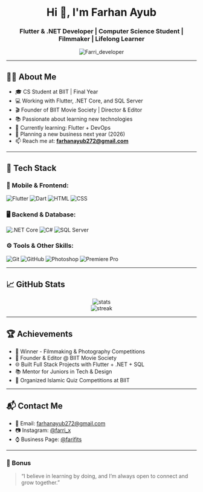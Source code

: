 <h1 align="center">Hi 👋, I'm Farhan Ayub</h1>
<h3 align="center">Flutter & .NET Developer | Computer Science Student | Filmmaker | Lifelong Learner</h3>

<p align="center">
  <img src="https://komarev.com/ghpvc/?username=Farri_developer&label=Profile%20views&color=0e75b6&style=flat" alt="Farri_developer" />
</p>

---

## 👨‍💻 About Me

- 🎓 CS Student at BIIT | Final Year
- 💻 Working with Flutter, .NET Core, and SQL Server
- 🎬 Founder of BIIT Movie Society | Director & Editor
- 📚 Passionate about learning new technologies
- 🧠 Currently learning: Flutter + DevOps
- 🌱 Planning a new business next year (2026)
- 📫 Reach me at: **farhanayub272@gmail.com**

---

## 🧰 Tech Stack

### 📱 Mobile & Frontend:
![Flutter](https://img.shields.io/badge/Flutter-02569B?style=for-the-badge&logo=flutter&logoColor=white)
![Dart](https://img.shields.io/badge/Dart-0175C2?style=for-the-badge&logo=dart&logoColor=white)
![HTML](https://img.shields.io/badge/HTML5-E34F26?style=for-the-badge&logo=html5&logoColor=white)
![CSS](https://img.shields.io/badge/CSS3-1572B6?style=for-the-badge&logo=css3&logoColor=white)

### 🖥️ Backend & Database:
![.NET Core](https://img.shields.io/badge/.NET_Core-512BD4?style=for-the-badge&logo=dotnet&logoColor=white)
![C#](https://img.shields.io/badge/C%23-239120?style=for-the-badge&logo=c-sharp&logoColor=white)
![SQL Server](https://img.shields.io/badge/SQL_Server-CC2927?style=for-the-badge&logo=microsoftsqlserver&logoColor=white)

### ⚙️ Tools & Other Skills:
![Git](https://img.shields.io/badge/Git-F05032?style=for-the-badge&logo=git&logoColor=white)
![GitHub](https://img.shields.io/badge/GitHub-181717?style=for-the-badge&logo=github&logoColor=white)
![Photoshop](https://img.shields.io/badge/Photoshop-31A8FF?style=for-the-badge&logo=adobephotoshop&logoColor=white)
![Premiere Pro](https://img.shields.io/badge/Premiere_Pro-9999FF?style=for-the-badge&logo=adobepremierepro&logoColor=white)

---

## 📈 GitHub Stats

<p align="center">
  <img src="https://github-readme-stats.vercel.app/api?username=Farri_developer&show_icons=true&theme=github_dark" alt="stats" />
  <br/>
  <img src="https://github-readme-streak-stats.herokuapp.com?user=Farri_developer&theme=github-dark-blue" alt="streak" />
</p>

---

## 🏆 Achievements

- 🥇 Winner - Filmmaking & Photography Competitions  
- 🎥 Founder & Editor @ BIIT Movie Society  
- 🌐 Built Full Stack Projects with Flutter + .NET + SQL  
- 📚 Mentor for Juniors in Tech & Design  
- 🕋 Organized Islamic Quiz Competitions at BIIT  

---

## 📬 Contact Me

- 📧 Email: farhanayub272@gmail.com  
- 📷 Instagram: [@farri_x](https://instagram.com/farri_x)  
- ⌚ Business Page: [@farifits](https://instagram.com/farifits)

---

### 🔗 Bonus
> “I believe in learning by doing, and I’m always open to connect and grow together.”


